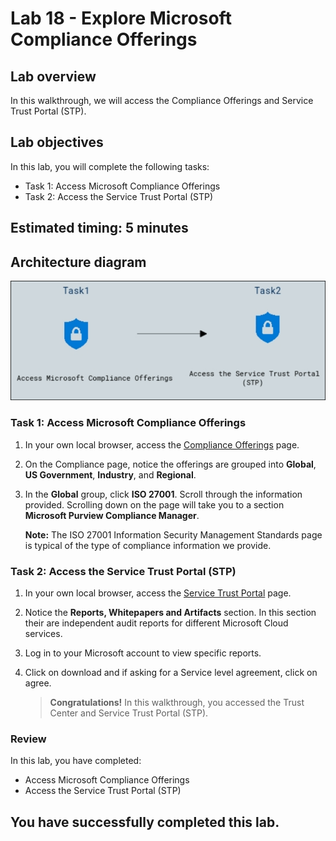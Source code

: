 # Lab 18 - Explore Microsoft Compliance Offerings

## Lab overview

In this walkthrough, we will access the Compliance Offerings and Service Trust Portal (STP).

## Lab objectives

In this lab, you will complete the following tasks:

+ Task 1: Access Microsoft Compliance Offerings
+ Task 2: Access the Service Trust Portal (STP)

## Estimated timing: 5 minutes

## Architecture diagram

![](../images/az900lab18.png)

### Task 1: Access Microsoft Compliance Offerings

1. In your own local browser, access the [Compliance Offerings](https://docs.microsoft.com/en-us/compliance/regulatory/offering-home) page.

1. On the Compliance page, notice the offerings are grouped into **Global**, **US Government**, **Industry**, and **Regional**.

1. In the **Global** group, click **ISO 27001**. Scroll through the information provided. Scrolling down on the page will take you to a section **Microsoft Purview Compliance Manager**.

    **Note:** The ISO 27001 Information Security Management Standards page is typical of the type of compliance information we provide.

### Task 2: Access the Service Trust Portal (STP)

1. In your own local browser, access the [Service Trust Portal](https://servicetrust.microsoft.com/) page.

1. Notice the **Reports, Whitepapers and Artifacts** section. In this section their are independent audit reports for different Microsoft Cloud services.
 
1. Log in to your Microsoft account to view specific reports.

1. Click on download and if asking for a Service level agreement, click on agree.

   >**Congratulations!** In this walkthrough, you accessed the Trust Center and Service Trust Portal (STP).

### Review
In this lab, you have completed:
- Access Microsoft Compliance Offerings
- Access the Service Trust Portal (STP)

## You have successfully completed this lab.
